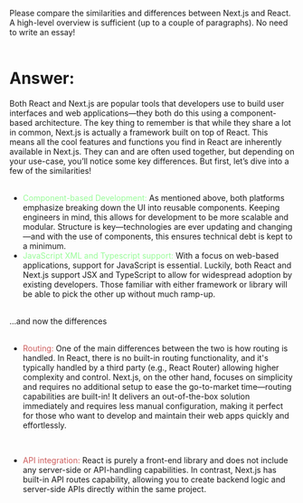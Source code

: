 Please compare the similarities and differences between Next.js and React. A high-level overview is sufficient (up to a couple of paragraphs). No need to write an essay!
<br/><br/>
# **Answer:** 
Both React and Next.js are popular tools that developers use to build user interfaces and web applications—they both do this using a component-based architecture. The key thing to remember is that while they share a lot in common, Next.js is actually a framework built on top of React. This means all the cool features and functions you find in React are inherently available in Next.js. They can and are often used together, but depending on your use-case, you’ll notice some key differences.
But first, let’s dive into a few of the similarities!
<br/><br/>
- <span style="color: palegreen;">Component-based Development:</span> As mentioned above, both platforms emphasize breaking down the UI into reusable components. Keeping engineers in mind, this allows for development to be more scalable and modular. Structure is key—technologies are ever updating and changing—and with the use of components, this ensures technical debt is kept to a minimum.<br/>
- <span style="color: palegreen;">JavaScript XML and Typescript support:</span> With a focus on web-based applications, support for JavaScript is essential. Luckily, both React and Next.js support JSX and TypeScript to allow for widespread adoption by existing developers. Those familiar with either framework or library will be able to pick the other up without much ramp-up.
<br/>
 …and now the differences <br/><br/>

- <span style="color: indianred;">Routing:</span> One of the main differences between the two is how routing is handled. In React, there is no built-in routing functionality, and it's typically handled by a third party (e.g., React Router) allowing higher complexity and control. Next.js, on the other hand, focuses on simplicity and requires no additional setup to ease the go-to-market time—routing capabilities are built-in! It delivers an out-of-the-box solution immediately and requires less manual configuration, making it perfect for those who want to develop and maintain their web apps quickly and effortlessly.
<br/> 

- <span style="color: indianred;">API integration:</span> React is purely a front-end library and does not include any server-side or API-handling capabilities. In contrast, Next.js has built-in API routes capability, allowing you to create backend logic and server-side APIs directly within the same project.


